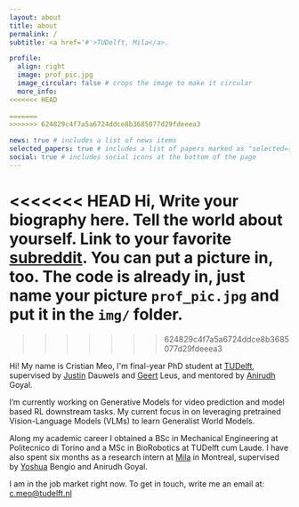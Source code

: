 ```yaml
---
layout: about
title: about
permalink: /
subtitle: <a href='#'>TUDelft, Mila</a>. 

profile:
  align: right
  image: prof_pic.jpg
  image_circular: false # crops the image to make it circular
  more_info: 
<<<<<<< HEAD
 
=======
>>>>>>> 624829c4f7a5a6724ddce8b3685077d29fdeeea3

news: true # includes a list of news items
selected_papers: true # includes a list of papers marked as "selected={true}"
social: true # includes social icons at the bottom of the page
---
```


<<<<<<< HEAD
Hi, Write your biography here. Tell the world about yourself. Link to your favorite [subreddit](http://reddit.com). You can put a picture in, too. The code is already in, just name your picture `prof_pic.jpg` and put it in the `img/` folder.
=======
>>>>>>> 624829c4f7a5a6724ddce8b3685077d29fdeeea3

Hi! My name is Cristian Meo, I'm final-year PhD student at [TUDelft](https://www.tudelft.nl/), supervised by [Justin](https://www.linkedin.com/in/justin-dauwels-9146b62/?originalSubdomain=nl) Dauwels and [Geert](https://scholar.google.com/citations?user=P9MqNggAAAAJ&hl=en) Leus, and mentored by [Anirudh](https://scholar.google.co.in/citations?user=krrh6OUAAAAJ&hl=en) Goyal.

I’m currently working on Generative Models for video prediction and model based RL downstream tasks. My current focus in on leveraging pretrained Vision-Language Models (VLMs) to learn Generalist World Models. 

Along my academic career I obtained a BSc in Mechanical Engineering at Politecnico di Torino and a MSc in BioRobotics at TUDelft cum Laude. I have also spent six months as a research intern at [Mila](https://mila.quebec/en) in Montreal, supervised by [Yoshua](https://yoshuabengio.org) Bengio and Anirudh Goyal. 

I am in the job market right now. To get in touch, write me an email at: c.meo@tudelft.nl